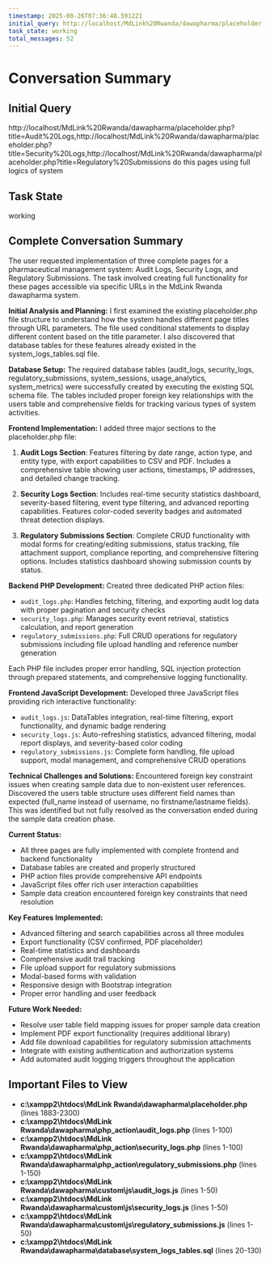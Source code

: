 ```yaml
---
timestamp: 2025-08-26T07:36:48.591221
initial_query: http://localhost/MdLink%20Rwanda/dawapharma/placeholder.php?title=Audit%20Logs,http://localhost/MdLink%20Rwanda/dawapharma/placeholder.php?title=Security%20Logs,http://localhost/MdLink%20Rwanda/dawapharma/placeholder.php?title=Regulatory%20Submissions do this pages using full logics of system
task_state: working
total_messages: 52
---
```


# Conversation Summary

## Initial Query
http://localhost/MdLink%20Rwanda/dawapharma/placeholder.php?title=Audit%20Logs,http://localhost/MdLink%20Rwanda/dawapharma/placeholder.php?title=Security%20Logs,http://localhost/MdLink%20Rwanda/dawapharma/placeholder.php?title=Regulatory%20Submissions do this pages using full logics of system

## Task State
working

## Complete Conversation Summary
The user requested implementation of three complete pages for a pharmaceutical management system: Audit Logs, Security Logs, and Regulatory Submissions. The task involved creating full functionality for these pages accessible via specific URLs in the MdLink Rwanda dawapharma system.

**Initial Analysis and Planning:**
I first examined the existing placeholder.php file structure to understand how the system handles different page titles through URL parameters. The file used conditional statements to display different content based on the title parameter. I also discovered that database tables for these features already existed in the system_logs_tables.sql file.

**Database Setup:**
The required database tables (audit_logs, security_logs, regulatory_submissions, system_sessions, usage_analytics, system_metrics) were successfully created by executing the existing SQL schema file. The tables included proper foreign key relationships with the users table and comprehensive fields for tracking various types of system activities.

**Frontend Implementation:**
I added three major sections to the placeholder.php file:

1. **Audit Logs Section**: Features filtering by date range, action type, and entity type, with export capabilities to CSV and PDF. Includes a comprehensive table showing user actions, timestamps, IP addresses, and detailed change tracking.

2. **Security Logs Section**: Includes real-time security statistics dashboard, severity-based filtering, event type filtering, and advanced reporting capabilities. Features color-coded severity badges and automated threat detection displays.

3. **Regulatory Submissions Section**: Complete CRUD functionality with modal forms for creating/editing submissions, status tracking, file attachment support, compliance reporting, and comprehensive filtering options. Includes statistics dashboard showing submission counts by status.

**Backend PHP Development:**
Created three dedicated PHP action files:

- `audit_logs.php`: Handles fetching, filtering, and exporting audit log data with proper pagination and security checks
- `security_logs.php`: Manages security event retrieval, statistics calculation, and report generation
- `regulatory_submissions.php`: Full CRUD operations for regulatory submissions including file upload handling and reference number generation

Each PHP file includes proper error handling, SQL injection protection through prepared statements, and comprehensive logging functionality.

**Frontend JavaScript Development:**
Developed three JavaScript files providing rich interactive functionality:

- `audit_logs.js`: DataTables integration, real-time filtering, export functionality, and dynamic badge rendering
- `security_logs.js`: Auto-refreshing statistics, advanced filtering, modal report displays, and severity-based color coding
- `regulatory_submissions.js`: Complete form handling, file upload support, modal management, and comprehensive CRUD operations

**Technical Challenges and Solutions:**
Encountered foreign key constraint issues when creating sample data due to non-existent user references. Discovered the users table structure uses different field names than expected (full_name instead of username, no firstname/lastname fields). This was identified but not fully resolved as the conversation ended during the sample data creation phase.

**Current Status:**
- All three pages are fully implemented with complete frontend and backend functionality
- Database tables are created and properly structured
- PHP action files provide comprehensive API endpoints
- JavaScript files offer rich user interaction capabilities
- Sample data creation encountered foreign key constraints that need resolution

**Key Features Implemented:**
- Advanced filtering and search capabilities across all three modules
- Export functionality (CSV confirmed, PDF placeholder)
- Real-time statistics and dashboards
- Comprehensive audit trail tracking
- File upload support for regulatory submissions
- Modal-based forms with validation
- Responsive design with Bootstrap integration
- Proper error handling and user feedback

**Future Work Needed:**
- Resolve user table field mapping issues for proper sample data creation
- Implement PDF export functionality (requires additional library)
- Add file download capabilities for regulatory submission attachments
- Integrate with existing authentication and authorization systems
- Add automated audit logging triggers throughout the application

## Important Files to View

- **c:\xampp2\htdocs\MdLink Rwanda\dawapharma\placeholder.php** (lines 1883-2300)
- **c:\xampp2\htdocs\MdLink Rwanda\dawapharma\php_action\audit_logs.php** (lines 1-100)
- **c:\xampp2\htdocs\MdLink Rwanda\dawapharma\php_action\security_logs.php** (lines 1-100)
- **c:\xampp2\htdocs\MdLink Rwanda\dawapharma\php_action\regulatory_submissions.php** (lines 1-150)
- **c:\xampp2\htdocs\MdLink Rwanda\dawapharma\custom\js\audit_logs.js** (lines 1-50)
- **c:\xampp2\htdocs\MdLink Rwanda\dawapharma\custom\js\security_logs.js** (lines 1-50)
- **c:\xampp2\htdocs\MdLink Rwanda\dawapharma\custom\js\regulatory_submissions.js** (lines 1-50)
- **c:\xampp2\htdocs\MdLink Rwanda\dawapharma\database\system_logs_tables.sql** (lines 20-130)

